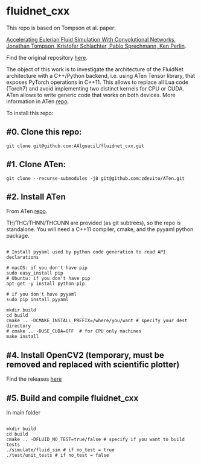 fluidnet_cxx
============

This repo is based on Tompson et al. paper:

[Accelerating Eulerian Fluid Simulation With Convolutional Networks, Jonathan Tompson, Kristofer Schlachter, Pablo Sprechmann, Ken Perlin](http://cims.nyu.edu/~schlacht/CNNFluids.htm).

Find the original repository [here](https://github.com/google/FluidNet).

The object of this work is to investigate the architecture of the FluidNet architecture with a C++/Python backend, i.e. using ATen Tensor library, that exposes PyTorch operations in C++11. This allows to replace all Lua code (Torch7) and avoid implementing two distinct kernels for CPU or CUDA.
ATen allows to write generic code that works on both devices.
More information in ATen [repo](https://github.com/zdevito/ATen).

To install this repo:

#0. Clone this repo:
---------------

```
git clone git@github.com:AAlguacil/fluidnet_cxx.git
```

#1. Clone ATen:
---------------

```
git clone --recurse-submodules -j8 git@github.com:zdevito/ATen.git
```

#2. Install ATen
---------------

From ATen [repo](https://github.com/zdevito/ATen).

TH/THC/THNN/THCUNN are provided (as git subtrees), so the repo is standalone. You will need a C++11 compiler, cmake, and the pyyaml python package.

```

# Install pyyaml used by python code generation to read API declarations

# macOS: if you don't have pip
sudo easy_install pip
# Ubuntu: if you don't have pip
apt-get -y install python-pip

# if you don't have pyyaml
sudo pip install pyyaml

mkdir build
cd build
cmake .. -DCMAKE_INSTALL_PREFIX=/where/you/want # specify your dest directory
# cmake .. -DUSE_CUDA=OFF  # for CPU only machines
make install
```

#4. Install OpenCV2 (temporary, must be removed and replaced with scientific plotter)
--------------

Find the releases [here](https://opencv.org/releases.html)

#5. Build and compile fluidnet_cxx
---------------

In main folder

```

mkdir build
cd build
cmake .. -DFLUID_NO_TEST=true/false # specify if you want to build tests
./simulate/fluid_sim # if no_test = true
./test/unit_tests # if no_test = false
```




